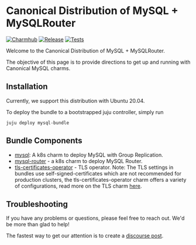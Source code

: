 # Canonical Distribution of MySQL + MySQLRouter
[![Charmhub](https://charmhub.io/mysql-bundle/badge.svg)](https://charmhub.io/mysql-bundle)
[![Release](https://github.com/canonical/mysql-bundle/actions/workflows/release.yaml/badge.svg)](https://github.com/canonical/mysql-bundle/actions/workflows/release.yaml)
[![Tests](https://github.com/canonical/mysql-bundle/actions/workflows/ci.yaml/badge.svg?branch=main)](https://github.com/canonical/mysql-bundle/actions/workflows/ci.yaml)

Welcome to the Canonical Distribution of MySQL + MySQLRouter.

The objective of this page is to provide directions to get up and running with Canonical MySQL charms.

## Installation

Currently, we support this distribution with Ubuntu 20.04.

To deploy the bundle to a bootstrapped juju controller, simply run

```shell
juju deploy mysql-bundle
```

## Bundle Components
- [mysql](https://charmhub.io/mysql): A k8s charm to deploy MySQL with Group Replication.
- [mysql-router](https://charmhub.io/mysql-router) - a k8s charm to deploy MySQL Router.
- [tls-certificates-operator](https://charmhub.io/tls-certificates-operator) - TLS operator. Note: The TLS settings in bundles use self-signed-certificates which are not recommended for production clusters, the tls-certificates-operator charm offers a variety of configurations, read more on the TLS charm [here](https://charmhub.io/tls-certificates-operator).

## Troubleshooting

If you have any problems or questions, please feel free to reach out. We'd be more than glad to help!

The fastest way to get our attention is to create a [discourse post](https://discourse.charmhub.io/).

